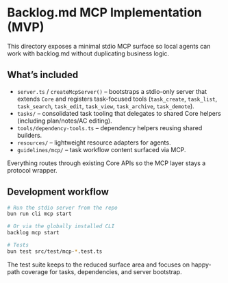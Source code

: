 # Backlog.md MCP Implementation (MVP)

This directory exposes a minimal stdio MCP surface so local agents can work with backlog.md without duplicating business
logic.

## What’s included

- `server.ts` / `createMcpServer()` – bootstraps a stdio-only server that extends `Core` and registers task-focused tools (`task_create`, `task_list`, `task_search`, `task_edit`, `task_view`, `task_archive`, `task_demote`).
- `tasks/` – consolidated task tooling that delegates to shared Core helpers (including plan/notes/AC editing).
- `tools/dependency-tools.ts` – dependency helpers reusing shared builders.
- `resources/` – lightweight resource adapters for agents.
- `guidelines/mcp/` – task workflow content surfaced via MCP.

Everything routes through existing Core APIs so the MCP layer stays a protocol wrapper.

## Development workflow

```bash
# Run the stdio server from the repo
bun run cli mcp start

# Or via the globally installed CLI
backlog mcp start

# Tests
bun test src/test/mcp-*.test.ts
```

The test suite keeps to the reduced surface area and focuses on happy-path coverage for tasks, dependencies, and server
bootstrap.
